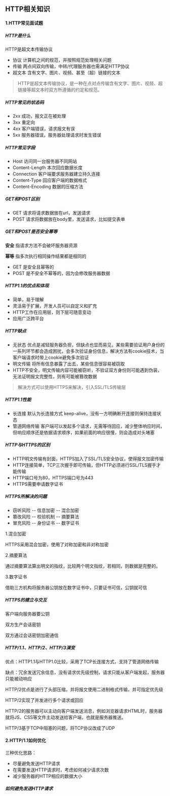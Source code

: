 ## HTTP相关知识

#### 1.HTTP常见面试题

##### HTTP是什么

HTTP是超文本传输协议

- 协议 计算机之间的规范，并按照规范处理相关问题
- 传输 两点间双向传输，中转/代理服务器也需满足HTTP协议
- 超文本 含有文字、图片、视频、甚至（超）链接的文本

> HTTP是超文本传输协议，是一种在点对点传输含有文字、图片、视频、超链接等超文本时双方所遵循的约定和规范。

##### HTTP常见的状态码

- 2xx 成功，报文正在被处理
- 3xx 重定向
- 4xx 客户端错误，请求报文有误
- 5xx 服务器错误，服务器处理请求时发生错误

##### HTTP常见字段

- Host 访问同一台服务器不同网站
- Content-Length 本次回应数据长度
- Connection 客户端要求服务器建立持久连接
- Content-Type 回应客户端的数据格式
- Content-Encoding 数据的压缩方法

##### GET和POST区别

- GET 请求将请求数据放在url，发送请求
- POST 请求将数据放在body里，发送请求，比如提交表单

##### GET和POST是否安全幂等

**安全** 指请求方法不会破坏服务器资源

**幂等** 指多次执行相同操作结果都是相同的

- GET 是安全且幂等的
- POST 是不安全不幂等的，因为会修改服务器数据

##### HTTP1.1的优点和体现

- 简单，易于理解
- 灵活易于扩展，开发人员可以自定义和扩充
- HTTP工作在应用层，则下层可随意变动
- 应用广泛跨平台

##### HTTP缺点

- 无状态 优点是减轻服务器负担，但缺点也显而易见，某些需要验证用户身份的一系列环节都会造成困扰，会多次验证身份信息，解决方法有cookie技术，当客户端请求时带上cookie避免多次验证
- 明文传输 将所有信息暴露了出去，某些信息很容易被窃取
- HTTP不安全，明文传输内容可能被窃听，不验证双方身份则可能遇到伪装，无法证明报文完整性，则有可能被篡改数据

> 解决方式可以使用HTTPS来解决，引入SSL/TLS传输层

##### HTTP1.1性能

- 长连接 默认为长连接方式 keep-alive，没有一方明确断开连接则保持连接状态
- 管道网络传输 客户端可以发起多个请求，无需等待回应，减少整体响应时间，但响应顺序还是依据请求顺序，如果前面的响应很慢，则会造成对头堵塞

##### HTTP与HTTPS的区别

- HTTP明文传输有封面，HTTPS加入了SSL/TLS安全协议，使得报文加密传输
- HTTP连接简单，TCP三次握手即可传输，但HTTP必须进行SSL/TLS握手才能传输
- HTTP端口号为80，HTTPS端口号为443
- HTTPS需要申请数字证书

##### HTTPS所解决的问题

- 窃听风险 -- 信息加密 -- 混合加密
- 篡改风险 -- 校验机制 -- 摘要算法
- 冒充风险 -- 身份证书 -- 数字证书

1.混合加密

HTTPS采用混合加密，使用了对称加密和非对称加密

2.摘要算法

通过摘要算法算出明文的指纹，比较两个明文指纹，若相同，则数据是完整的。

3.数字证书

借助三方机构将服务器公钥放在数字证书中，只要证书可信，公钥就可信

##### HTTPS的建立与交互

客户端向服务器要公钥

双方生产会话密钥

双方通过会话密钥加密通信

##### HTTP/1.1、HTTP/2、HTTP/3演变

优点：HTTP1.1与HTTP1.0比较，采用了TCP长连接方式，支持了管道网络传输

缺点：冗余发送冗余信息，没有请求优先级控制，请求只能从客户端发起，服务器只能被动响应

HTTP/2优点是进行了头部压缩，并将报文使用二进制格式传输，并可指定优先级

HTTP/2实现了并发进行多个请求或回应

HTTP/2的服务器可以主动向客户端发送消息，例如浏览器请求HTML时，服务器就将JS、CSS等文件主动发送给客户端，也就是服务器推送。

HTTP/3基于TCP中阻塞的问题，将TCP协议改成了UDP

#### 2.HTTP/1.1如何优化

三种优化思路：

- 尽量避免发送HTTP请求
- 在需要发送HTTP请求时，考虑如何减少请求次数
- 减少服务器的HTTP相应的数据大小

##### 如何避免发送HTTP请求

